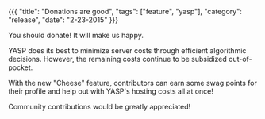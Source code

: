 {{{
  "title": "Donations are good",
  "tags": ["feature", "yasp"],
  "category": "release",
  "date": "2-23-2015"
}}}

You should donate!  It will make us happy.

<!--more-->

YASP does its best to minimize server costs through efficient algorithmic decisions.
However, the remaining costs continue to be subsidized out-of-pocket.  

With the new "Cheese" feature, contributors can earn some swag points for their profile and help out with YASP's hosting costs all at once!

Community contributions would be greatly appreciated!